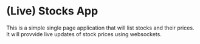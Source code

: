 # (Live) Stocks App

This is a simple single page application that will list stocks and their prices. It will provvide live updates of stock prices using websockets.